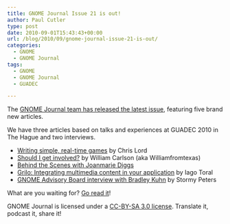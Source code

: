```yaml
---
title: GNOME Journal Issue 21 is out!
author: Paul Cutler
type: post
date: 2010-09-01T15:43:43+00:00
url: /blog/2010/09/gnome-journal-issue-21-is-out/
categories:
  - GNOME
  - GNOME Journal
tags:
  - GNOME
  - GNOME Journal
  - GUADEC

---
```

The [GNOME Journal team has released the latest issue][1], featuring five brand new articles.

We have three articles based on talks and experiences at GUADEC 2010 in The Hague and two interviews.

  * [Writing simple, real-time games][2] by Chris Lord
  * [Should I get involved?][3] by William Carlson (aka Williamfromtexas)
  * [Behind the Scenes with Joanmarie Diggs][4]
  * [Grilo: Integrating multimedia content in your application][5] by Iago Toral
  * [GNOME Advisory Board interview with Bradley Kuhn][6] by Stormy Peters

What are you waiting for? [Go read it][1]!

GNOME Journal is licensed under a [CC-BY-SA 3.0 license][7]. Translate it, podcast it, share it!

 [1]: http://www.gnomejournal.org
 [2]: http://www.gnomejournal.org/article/106/writing-simple-real-time-games-for-gnome
 [3]: http://www.gnomejournal.org/article/104/should-i-get-involved
 [4]: http://www.gnomejournal.org/article/102/behind-the-scenes-with-joanmarie-diggs
 [5]: http://www.gnomejournal.org/article/103/grilo-integrating-multimedia-content-in-your-application
 [6]: http://www.gnomejournal.org/article/105/interview-with-bradley-kuhn-of-the-gnome-advisory-board
 [7]: http://creativecommons.org/licenses/by-sa/3.0/